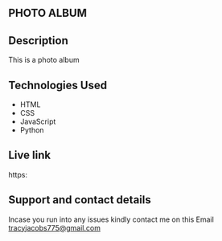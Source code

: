 ## PHOTO ALBUM

## Description
This is a photo album

## Technologies Used
* HTML
* CSS
* JavaScript
* Python

## Live link
https:

## Support and contact details
Incase you run into any issues kindly contact me on this Email tracyjacobs775@gmail.com

